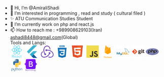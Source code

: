 - 👋 Hi, I’m @AmiraliShadi
- 👀 I’m interested in programming , read and study ( cultural filed )
- ✨ ATU Communication Studies Student 
- 🌱 I’m currently work on php and react.js
- 📫 How to reach me :
      +989908629103(Iran)
      ashadi8448@gmail.com(Global)
  <br>
  Tools and Langs:
  <br>
  <div>
  <img src="https://github.com/devicons/devicon/blob/master/icons/react/react-original-wordmark.svg" title="React" alt="React" width="40" height="40"/>&nbsp;
  <img src="https://github.com/devicons/devicon/blob/master/icons/flutter/flutter-original.svg" title="Flutter" alt="Flutter" width="40" height="40"/>&nbsp;
  <img src="https://github.com/devicons/devicon/blob/master/icons/redux/redux-original.svg" title="Redux" alt="Redux " width="40" height="40"/>&nbsp;
  <img src="https://github.com/devicons/devicon/blob/master/icons/css3/css3-plain-wordmark.svg"  title="CSS3" alt="CSS" width="40" height="40"/>&nbsp;
  <img src="https://github.com/devicons/devicon/blob/master/icons/html5/html5-original.svg" title="HTML5" alt="HTML" width="40" height="40"/>&nbsp;
  <img src="https://github.com/devicons/devicon/blob/master/icons/javascript/javascript-original.svg" title="JavaScript" alt="JavaScript" width="40" height="40"/>&nbsp;
  <img src="https://github.com/devicons/devicon/blob/master/icons/firebase/firebase-plain-wordmark.svg" title="Firebase" alt="Firebase" width="40" height="40"/>&nbsp;
  <img src="https://github.com/devicons/devicon/blob/master/icons/mysql/mysql-original-wordmark.svg" title="MySQL"  alt="MySQL" width="40" height="40"/>&nbsp;
  <img src="https://github.com/devicons/devicon/blob/master/icons/git/git-original-wordmark.svg" title="Git" **alt="Git" width="40" height="40"/>
    <img src="https://github.com/devicons/devicon/blob/master/icons/php/php-original.svg" title="php" **alt="php" width="40" height="40"/>
      <img src="https://github.com/devicons/devicon/blob/master/icons/python/python-original-wordmark.svg" title="py" **alt="py" width="40" height="40"/>
        <img src="https://github.com/devicons/devicon/blob/master/icons/bootstrap/bootstrap-original-wordmark.svg" title="boots" **alt="boots" width="40" height="40"/>
</div>

<!---
AmiraliShadi/AmiraliShadi is a ✨ special ✨ repository because its `README.md` (this file) appears on your GitHub profile.
You can click the Preview link to take a look at your changes.
--->
